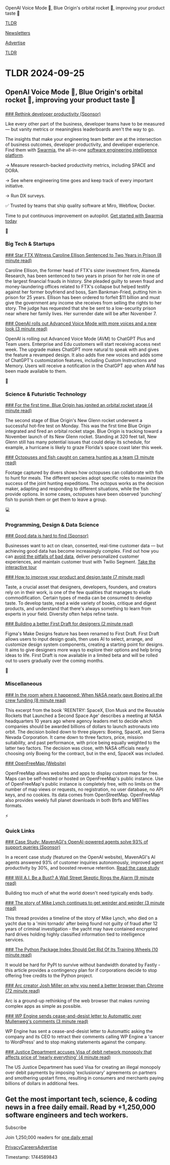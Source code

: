 OpenAI Voice Mode 💬, Blue Origin's orbital rocket 🚀, improving your product taste 🧠

[TLDR](/)

[Newsletters](/newsletters)

[Advertise](https://advertise.tldr.tech/)

[TLDR](/)

# TLDR 2024-09-25

## OpenAI Voice Mode 💬, Blue Origin's orbital rocket 🚀, improving your product taste 🧠

### 

[### Rethink developer productivity (Sponsor)](https://www.swarmia.com/software-engineering-intelligence-platform/?utm_campaign=TLDR&amp;utm_source=email&amp;utm_medium=cpv&amp;utm_content=September24)

Like every other part of the business, developer teams have to be measured — but vanity metrics or meaningless leaderboards aren't the way to go.

The insights that make your engineering team better are at the intersection of business outcomes, developer productivity, and developer experience. Find them with [Swarmia](https://www.swarmia.com/software-engineering-intelligence-platform/?utm_campaign=TLDR&utm_source=email&utm_medium=cpv&utm_content=September24), the all-in-one [software engineering intelligence platform](https://www.swarmia.com/software-engineering-intelligence-platform/?utm_campaign=TLDR&utm_source=email&utm_medium=cpv&utm_content=September24).

→ Measure research-backed productivity metrics, including SPACE and DORA.

→ See where engineering time goes and keep track of every important initiative.

→ Run DX surveys.

✅ Trusted by teams that ship quality software at Miro, Webflow, Docker.

Time to put continuous improvement on autopilot. [Get started with Swarmia today](https://www.swarmia.com/software-engineering-intelligence-platform/?utm_campaign=TLDR&utm_source=email&utm_medium=cpv&utm_content=September24)

📱

### Big Tech & Startups

[### Star FTX Witness Caroline Ellison Sentenced to Two Years in Prison (8 minute read)](https://www.wsj.com/finance/currencies/ftx-trial-caroline-ellison-sentencing-cc104a84?st=qSEqts&reflink=desktopwebshare_permalink&utm_source=tldrnewsletter)

Caroline Ellison, the former head of FTX's sister investment firm, Alameda Research, has been sentenced to two years in prison for her role in one of the largest financial frauds in history. She pleaded guilty to seven fraud and money-laundering offices related to FTX's collapse but helped testify against her former boyfriend and boss, Sam Bankman-Fried, putting him in prison for 25 years. Ellison has been ordered to forfeit $11 billion and must give the government any income she receives from selling the rights to her story. The judge has requested that she be sent to a low-security prison near where her family lives. Her surrender date will be after November 7.

[### OpenAI rolls out Advanced Voice Mode with more voices and a new look (3 minute read)](https://techcrunch.com/2024/09/24/openai-rolls-out-advanced-voice-mode-with-more-voices-and-a-new-look/?utm_source=tldrnewsletter)

OpenAI is rolling out Advanced Voice Mode (AVM) to ChatGPT Plus and Team users. Enterprise and Edu customers will start receiving access next week. The upgrade makes ChatGPT more natural to speak with and gives the feature a revamped design. It also adds five new voices and adds some of ChatGPT's customization features, including Custom Instructions and Memory. Users will receive a notification in the ChatGPT app when AVM has been made available to them.

🚀

### Science & Futuristic Technology

[### For the first time, Blue Origin has ignited an orbital rocket stage (4 minute read)](https://arstechnica.com/space/2024/09/blue-origin-completes-second-stage-hot-fire-test-of-large-new-rocket/?utm_source=tldrnewsletter)

The second stage of Blue Origin's New Glenn rocket underwent a successful hot-fire test on Monday. This was the first time Blue Origin integrated and fired an orbital rocket stage. Blue Origin is tracking toward a November launch of its New Glenn rocket. Standing at 320 feet tall, New Glenn still has many potential issues that could delay its schedule, for example, a hurricane is likely to graze Florida's space coast later this week.

[### Octopuses and fish caught on camera hunting as a team (3 minute read)](https://www.nature.com/articles/d41586-024-03127-5?utm_source=tldrnewsletter)

Footage captured by divers shows how octopuses can collaborate with fish to hunt for meals. The different species adopt specific roles to maximize the success of the joint hunting expeditions. The octopus works as the decision maker, adapting and responding to different situations, while the fish provide options. In some cases, octopuses have been observed 'punching' fish to punish them or get them to leave a group.

💻

### Programming, Design & Data Science

[### Good data is hard to find (Sponsor)](https://segment.com/gooddata/?utm_campaign=tldr_all_dg-demo_display_generic_gooddata_engineering&amp;utm_medium=display&amp;utm_source=tld)

Businesses want to act on clean, consented, real-time customer data — but achieving good data has become increasingly complex. Find out how you can [avoid the pitfalls of bad data](https://segment.com/gooddata/?utm_campaign=tldr_all_dg-demo_display_generic_gooddata_engineering&utm_medium=display&utm_source=tld), deliver personalized customer experiences, and maintain customer trust with Twilio Segment. [Take the interactive tour](https://segment.com/gooddata/?utm_campaign=tldr_all_dg-demo_display_generic_gooddata_engineering&utm_medium=display&utm_source=tld)

[### How to improve your product and design taste (7 minute read)](https://docs.google.com/document/d/1XAsKwVGdJ-Ry3T4fpY8f_IeHdQnmnL3A9FpiB11Z3a8/edit#heading=h.be4fytyqz108?utm_source=tldrnewsletter)

Taste, a crucial asset that designers, developers, founders, and creators rely on in their work, is one of the few qualities that manages to elude commodification. Certain types of media can be consumed to develop taste. To develop taste, read a wide variety of books, critique and digest products, and understand that there's always something to learn from experts in your field. Diversity often helps refine taste.

[### Building a better First Draft for designers (2 minute read)](https://www.figma.com/blog/figma-ai-first-draft/?utm_source=tldrnewsletter)

Figma's Make Designs feature has been renamed to First Draft. First Draft allows users to input design goals, then uses AI to select, arrange, and customize design system components, creating a starting point for designs. It aims to give designers more ways to explore their options and help bring ideas to life. First Draft is now available in a limited beta and will be rolled out to users gradually over the coming months.

🎁

### Miscellaneous

[### In the room where it happened: When NASA nearly gave Boeing all the crew funding (8 minute read)](https://arstechnica.com/features/2024/09/in-the-room-where-it-happened-when-nasa-nearly-gave-boeing-all-the-crew-funding/?utm_source=tldrnewsletter)

This excerpt from the book 'REENTRY: SpaceX, Elon Musk and the Reusable Rockets that Launched a Second Space Age' describes a meeting at NASA headquarters 10 years ago where agency leaders met to decide which companies should be awarded billions of dollars to launch astronauts into orbit. The decision boiled down to three players: Boeing, SpaceX, and Sierra Nevada Corporation. It came down to three factors, price, mission suitability, and past performance, with price being equally weighted to the latter two factors. The decision was close, with NASA officials nearly choosing only Boeing for the contract, but in the end, SpaceX was included.

[### OpenFreeMap (Website)](https://openfreemap.org/?utm_source=tldrnewsletter)

OpenFreeMap allows websites and apps to display custom maps for free. Maps can be self-hosted or hosted on OpenFreeMap's public instance. Use of OpenFreeMap's public instance is completely free, with no limits on the number of map views or requests, no registration, no user database, no API keys, and no cookies. Its data comes from OpenStreetMap. OpenFreeMap also provides weekly full planet downloads in both Btrfs and MBTiles formats.

⚡

### Quick Links

[### Case Study: MavenAGI's OpenAI-powered agents solve 93% of support queries (Sponsor)](https://www.mavenagi.com/blog/openai-case-study?utm_campaign=TLDR%20Newsletter&amp;utm_source=TLDR%20Newsletter&amp;utm_medium=newsletter&amp;utm_content=OpenAI%20Case%20study)

In a recent case study (featured on the OpenAI website), MavenAGI's AI agents answered 93% of customer inquiries autonomously, improved agent productivity by 30%, and boosted revenue retention. [Read the case study](https://www.mavenagi.com/blog/openai-case-study?utm_campaign=TLDR%20Newsletter&utm_source=TLDR%20Newsletter&utm_medium=newsletter&utm_content=OpenAI%20Case%20study)

[### Will A.I. Be a Bust? A Wall Street Skeptic Rings the Alarm (9 minute read)](https://www.nytimes.com/2024/09/23/technology/ai-jim-covello-goldman-sachs.html?unlocked_article_code=1.NU4.LKkO.ct0Z78NJxzBr&smid=url-share&utm_source=tldrnewsletter)

Building too much of what the world doesn't need typically ends badly.

[### The story of Mike Lynch continues to get weirder and weirder (3 minute read)](https://threadreaderapp.com/thread/1837642317232025858.html?utm_source=tldrnewsletter)

This thread provides a timeline of the story of Mike Lynch, who died on a yacht due to a 'mini tornado' after being found not guilty of fraud after 12 years of criminal investigation - the yacht may have contained encrypted hard drives holding highly classified information tied to intelligence services.

[### The Python Package Index Should Get Rid Of Its Training Wheels (10 minute read)](https://kristoff.it/blog/python-training-wheels/?utm_source=tldrnewsletter)

It would be hard for PyPI to survive without bandwidth donated by Fastly - this article provides a contingency plan for if corporations decide to stop offering free credits to the Python project.

[### Arc creator Josh Miller on why you need a better browser than Chrome (72 minute read)](https://www.theverge.com/24247369/the-browser-company-ceo-josh-miller-arc-google-chrome-ai-search-web-decoder-interview?utm_source=tldrnewsletter)

Arc is a ground-up rethinking of the web browser that makes running complex apps as simple as possible.

[### WP Engine sends cease-and-desist letter to Automattic over Mullenweg's comments (3 minute read)](https://techcrunch.com/2024/09/23/wp-engine-sends-cease-and-desist-letter-to-automattic-over-mullenwegs-comments/?utm_source=tldrnewsletter)

WP Engine has sent a cease-and-desist letter to Automattic asking the company and its CEO to retract their comments calling WP Engine a 'cancer to WordPress' and to stop making statements against the company.

[### Justice Department accuses Visa of debit network monopoly that affects price of ‘nearly everything' (4 minute read)](https://www.cnbc.com/2024/09/24/doj-accuses-visa-of-debit-network-monopoly-that-impacts-price-of-nearly-everything.html?utm_source=tldrnewsletter)

The US Justice Department has sued Visa for creating an illegal monopoly over debit payments by imposing 'exclusionary' agreements on partners and smothering upstart firms, resulting in consumers and merchants paying billions of dollars in additional fees.

## Get the most important tech, science, & coding news in a free daily email. Read by +1,250,000 software engineers and tech workers.

Subscribe

Join 1,250,000 readers for [one daily email](/api/latest/tech)

[Privacy](/privacy)[Careers](https://jobs.ashbyhq.com/tldr.tech)[Advertise](/tech/advertise)

Timestamp: 1744589843